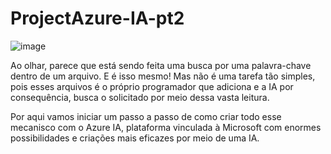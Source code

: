 # ProjectAzure-IA-pt2

![image](https://github.com/user-attachments/assets/9e38b41a-f54a-4a6e-9475-c20c21385a4b)

Ao olhar, parece que está sendo feita uma busca por uma palavra-chave dentro de um arquivo. E é isso mesmo! Mas não é uma tarefa tão simples, pois esses arquivos é o próprio programador que adiciona e a IA por consequência, busca o solicitado por meio dessa vasta leitura.

Por aqui vamos iniciar um passo a passo de como criar todo esse mecanisco com o Azure IA, plataforma vinculada à Microsoft com enormes possibilidades e criações mais eficazes por meio de uma IA.
